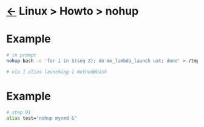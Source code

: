 # [&larr;][Repo_Readme] Linux > Howto > nohup

[//]: #(Reference)
[Repo_Readme]:    ../list/object_list.md

# Example
```bash
# in prompt
nohup bash -c 'for i in $(seq 2); do mx_lambda_launch uat; done' > /tmp/nohup.uat 2>&1 &

# via 1 alias launching 1 method@bash
```

# Example
```bash
# step 01
alias test="nohup mycmd &"
```
